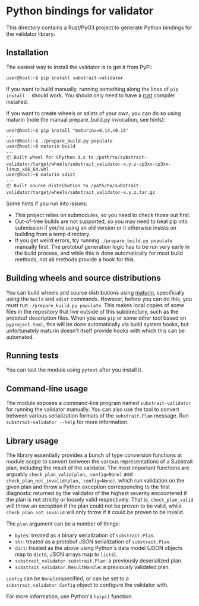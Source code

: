 # Python bindings for validator

This directory contains a Rust/PyO3 project to generate Python bindings for the
validator library.

## Installation

The easiest way to install the validator is to get it from PyPI:

```console
user@host:~$ pip install substrait-validator
```

If you want to build manually, running something along the lines of
`pip install .` should work. You should only need to have a
[rust](https://www.rust-lang.org/tools/install) compiler installed.

If you want to create wheels or sdists of your own, you can do so using
maturin (note the manual prepare_build.py invocation, see hints):

```console
user@host:~$ pip install "maturin>=0.14,<0.15"
...
user@host:~$ ./prepare_build.py populate
user@host:~$ maturin build
...
📦 Built wheel for CPython 3.x to /path/to/substrait-validator/target/wheels/substrait_validator-x.y.z-cp3xx-cp3xx-linux_x86_64.whl
user@host:~$ maturin sdist
...
📦 Built source distribution to /path/to/substrait-validator/target/wheels/substrait_validator-x.y.z.tar.gz
```

Some hints if you run into issues:

- This project relies on submodules, so you need to check those out first.
- Out-of-tree builds are not supported, so you may need to beat pip into
  submission if you're using an old version or it otherwise insists on
  building from a temp directory.
- If you get weird errors, try running `./prepare_build.py populate` manually
  first. The protobuf generation logic has to be run very early in the build
  process, and while this is done automatically for most build methods, not
  all methods provide a hook for this.

## Building wheels and source distributions

You can build wheels and source distributions using
[maturin](https://github.com/PyO3/maturin), specifically using the `build` and
`sdist` commands. However, before you can do this, you must run
`./prepare_build.py populate`. This makes local copies of some files in the
repository that live outside of this subdirectory, such as the protobuf
description files. When you use `pip` or some other tool based on
`pyproject.toml`, this will be done automatically via build system hooks, but
unfortunately maturin doesn't itself provide hooks with which this can be
automated.

## Running tests

You can test the module using `pytest` after you install it.

## Command-line usage

The module exposes a command-line program named `substrait-validator` for
running the validator manually. You can also use the tool to convert between
various serialization formats of the `substrait.Plan` message. Run
`substrait-validator --help` for more information.

## Library usage

The library essentially provides a bunch of type conversion functions at
module scope to convert between the various representations of a Substrait
plan, including the result of the validator. The most important functions are
arguably `check_plan_valid(plan, config=None)` and
`check_plan_not_invalid(plan, config=None)`, which run validation on the given
plan and throw a Python exception corresponding to the first diagnostic
returned by the validator of the highest severity encountered if the plan is
not strictly or loosely valid respectively. That is, `check_plan_valid` will
throw an exception if the plan could not be proven to be valid, while
`check_plan_not_invalid` will only throw if it could be proven to be invalid.

The `plan` argument can be a number of things:

- `bytes`: treated as a binary serialization of `substrait.Plan`.
- `str`: treated as a protobuf JSON serialization of `substrait.Plan`.
- `dict`: treated as the above using Python's data model (JSON objects map
  to `dict`s, JSON arrays map to `list`s).
- `substrait_validator.substrait.Plan`: a previously deserialized plan.
- `substrait_validator.ResultHandle`: a previously validated plan.

`config` can be `None`/unspecified, or can be set to a
`substrait_validator.Config` object to configure the validator with.

For more information, use Python's `help()` function.
